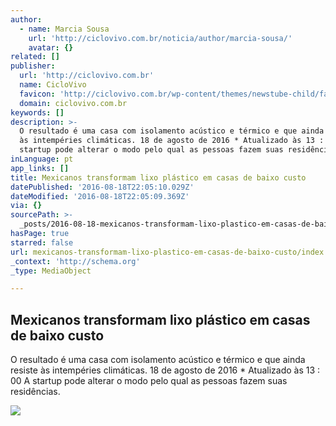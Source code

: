 ```yaml
---
author:
  - name: Marcia Sousa
    url: 'http://ciclovivo.com.br/noticia/author/marcia-sousa/'
    avatar: {}
related: []
publisher:
  url: 'http://ciclovivo.com.br'
  name: CicloVivo
  favicon: 'http://ciclovivo.com.br/wp-content/themes/newstube-child/favicon.ico'
  domain: ciclovivo.com.br
keywords: []
description: >-
  O resultado é uma casa com isolamento acústico e térmico e que ainda resiste
  às intempéries climáticas. 18 de agosto de 2016 * Atualizado às 13 : 00 A
  startup pode alterar o modo pelo qual as pessoas fazem suas residências.
inLanguage: pt
app_links: []
title: Mexicanos transformam lixo plástico em casas de baixo custo
datePublished: '2016-08-18T22:05:10.029Z'
dateModified: '2016-08-18T22:05:09.369Z'
via: {}
sourcePath: >-
  _posts/2016-08-18-mexicanos-transformam-lixo-plastico-em-casas-de-baixo-custo.md
hasPage: true
starred: false
url: mexicanos-transformam-lixo-plastico-em-casas-de-baixo-custo/index.html
_context: 'http://schema.org'
_type: MediaObject

---
```

<article style=""><h1>Mexicanos transformam lixo plástico em casas de baixo custo</h1><p>O resultado é uma casa com isolamento acústico e térmico e que ainda resiste às intempéries climáticas. 18 de agosto de 2016 * Atualizado às 13 : 00 A startup pode alterar o modo pelo qual as pessoas fazem suas residências.</p><img src="http://ciclovivo.com.br/wp-content/uploads/2016/02/casabotella.jpg" /></article>